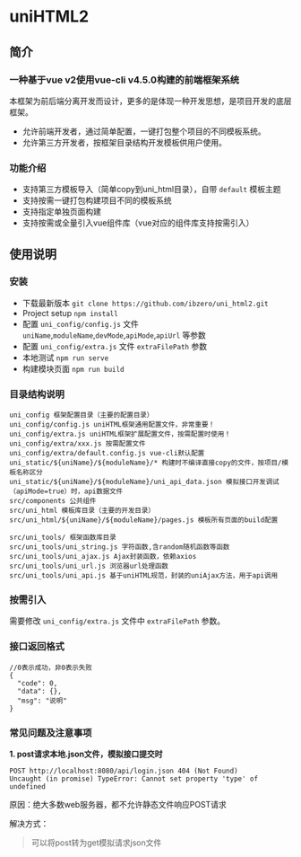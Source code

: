 # uniHTML2

## 简介

### 一种基于vue v2使用vue-cli v4.5.0构建的前端框架系统
本框架为前后端分离开发而设计，更多的是体现一种开发思想，是项目开发的底层框架。

- 允许前端开发者，通过简单配置，一键打包整个项目的不同模板系统。
- 允许第三方开发者，按框架目录结构开发模板供用户使用。

### 功能介绍

* 支持第三方模板导入（简单copy到uni_html目录），自带 `default` 模板主题
* 支持按需一键打包构建项目不同的模板系统
* 支持指定单独页面构建
* 支持按需或全量引入vue组件库（vue对应的组件库支持按需引入）

## 使用说明

### 安装

* 下载最新版本 `git clone https://github.com/ibzero/uni_html2.git`
* Project setup `npm install`
* 配置 `uni_config/config.js` 文件 `uniName`,`moduleName`,`devMode`,`apiMode`,`apiUrl` 等参数
* 配置 `uni_config/extra.js` 文件 `extraFilePath` 参数
* 本地测试 `npm run serve`
* 构建模块页面 `npm run build`

### 目录结构说明

```
uni_config 框架配置目录（主要的配置目录）
uni_config/config.js uniHTML框架通用配置文件，非常重要！
uni_config/extra.js uniHTML框架扩展配置文件，按需配置时使用！
uni_config/extra/xxx.js 按需配置文件
uni_config/extra/default.config.js vue-cli默认配置
uni_static/${uniName}/${moduleName}/* 构建时不编译直接copy的文件，按项目/模板名称区分
uni_static/${uniName}/${moduleName}/uni_api_data.json 模拟接口开发调试（apiMode=true）时，api数据文件
src/components 公共组件
src/uni_html 模板库目录（主要的开发目录）
src/uni_html/${uniName}/${moduleName}/pages.js 模板所有页面的build配置

src/uni_tools/ 框架函数库目录
src/uni_tools/uni_string.js 字符函数,含random随机函数等函数
src/uni_tools/uni_ajax.js Ajax封装函数，依赖axios
src/uni_tools/uni_url.js 浏览器url处理函数
src/uni_tools/uni_api.js 基于uniHTML规范，封装的uniAjax方法，用于api调用
```

### 按需引入

需要修改 `uni_config/extra.js` 文件中 `extraFilePath` 参数。

### 接口返回格式

```
//0表示成功，非0表示失败
{
  "code": 0,
  "data": {},
  "msg": "说明"
}
```

### 常见问题及注意事项

**1. post请求本地.json文件，模拟接口提交时**

```
POST http://localhost:8080/api/login.json 404 (Not Found)
Uncaught (in promise) TypeError: Cannot set property 'type' of undefined
```

原因：绝大多数web服务器，都不允许静态文件响应POST请求

解决方式：
> 可以将post转为get模拟请求json文件